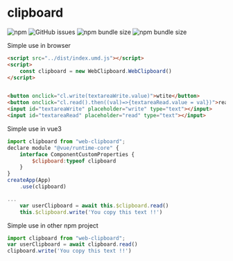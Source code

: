 # clipboard
![npm](https://img.shields.io/npm/v/web-clipboard)
![GitHub issues](https://img.shields.io/github/issues/Traineratwot/clipboard)
![npm bundle size](https://img.shields.io/bundlephobia/min/web-clipboard)
![npm bundle size](https://img.shields.io/bundlephobia/minzip/web-clipboard)

Simple use in browser
``` html
<script src="../dist/index.umd.js"></script>
<script>
	const clipboard = new WebClipboard.WebClipboard()
</script>


<button onclick="cl.write(textareaWrite.value)">wtite</button>
<button onclick="cl.read().then((val)=>{textareaRead.value = val})">read</button>
<input id="textareaWrite" placeholder="write" type="text"></input>
<input id="textareaRead" placeholder="read" type="text"></input>
```
Simple use in vue3
```js
import clipboard from "web-clipboard";
declare module "@vue/runtime-core" {
	interface ComponentCustomProperties {
		$clipboard:typeof clipboard
	}
}
createApp(App)
	.use(clipboard)

...
	var userClipboard = await this.$clipboard.read()
	this.$clipboard.write('You copy this text !!')
```

Simple use in other npm project
```js
import clipboard from "web-clipboard";
var userClipboard = await clipboard.read()
clipboard.write('You copy this text !!')
```
